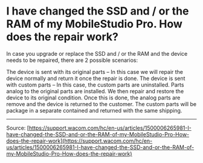 # I have changed the SSD and / or the RAM of my MobileStudio Pro. How does the repair work?

In case you upgrade or replace the SSD and / or the RAM and the device needs to be repaired, there are 2 possible scenarios:

The device is sent with its original parts – In this case we will repair the device normally and return it once the repair is done.
The device is sent with custom parts – In this case, the custom parts are uninstalled. Parts analog to the original parts are installed. We then repair and restore the device to its original condition. Once this is done, the analog parts are remove and the device is returned to the customer. The custom parts will be package in a separate contained and returned with the same shipping.

---
Source: [https://support.wacom.com/hc/en-us/articles/1500006265981-I-have-changed-the-SSD-and-or-the-RAM-of-my-MobileStudio-Pro-How-does-the-repair-work](https://support.wacom.com/hc/en-us/articles/1500006265981-I-have-changed-the-SSD-and-or-the-RAM-of-my-MobileStudio-Pro-How-does-the-repair-work)
